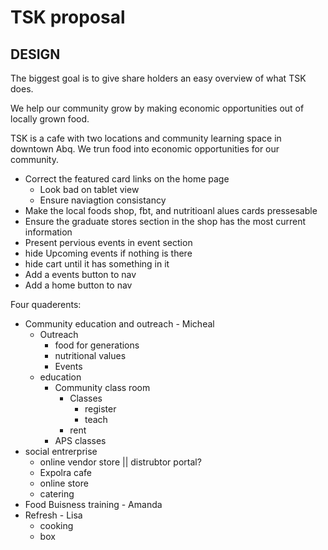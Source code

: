# TSK proposal
## DESIGN
The biggest goal is to give share holders an easy overview of what TSK does.

We help our community grow by making economic opportunities out of locally grown food. 

TSK is a cafe with two locations and community learning space in downtown Abq. We trun food into economic opportunities for our community.  

- Correct the featured card links on the home page
	- Look bad on tablet view
	- Ensure naviagtion consistancy
- Make the local foods shop, fbt, and nutritioanl alues cards pressesable
- Ensure the graduate stores section in the shop has the most current information
- Present pervious events in event section
- hide Upcoming events if nothing is there
- hide cart until it has something in it
- Add a events button to nav
- Add a home button to nav

Four quaderents:
- Community education and outreach - Micheal
	- Outreach
		- food for generations
		- nutritional values
		- Events
	- education
		- Community class room
			- Classes
				- register
				- teach
			- rent
		- APS classes
- social entrerprise
	- online vendor store || distrubtor portal?
	- Expolra cafe
	- online store
	- catering
- Food Buisness training - Amanda
- Refresh - Lisa
	- cooking 
	- box

